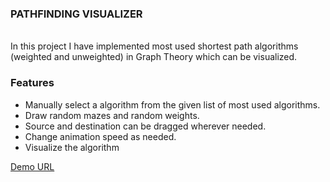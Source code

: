 ### PATHFINDING VISUALIZER

<br />
In this project I have implemented most used shortest path algorithms (weighted and unweighted) in Graph Theory which can be visualized.

### Features

<ul>
<li>
Manually select a algorithm from the given list of most used algorithms.
</li>
<li>
Draw random mazes and random weights.
</li>
<li>
Source and destination can be dragged wherever needed.
</li>
<li>
Change animation speed as needed.
</li>
<li>
Visualize the algorithm
</li>
</ul>

[Demo URL](https://uppeabhishek.github.io/pathfinding-visualizer/)